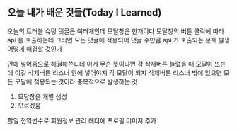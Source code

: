 ## 오늘 내가 배운 것들(Today I Learned)

오늘의 트러블 슈팅
댓글은 여러개인데 모달창은 한개이다
모달창의 버튼 클릭에 따라 api 를 호출하는데
그러면 모든 댓글에 적용되어 댓글 수만큼 api 가 호출되는 문제 발생
어떻게 해결할 것인가

안에 넣어줌으로 해결해쓴ㄴ데
이게 무슨 뜻이냐면
각 삭제버튼 눌렀을 때 모달이 뜨는데
이걸 삭제버튼 리스너 안에 넣어야지 각 모달이 되지
삭제버튼 리스너 밖에 있으면 모든 모달에 적용되는 것이라 중복적으로 발생하는 것

1. 모달창을 개별 생성
2. 모르겠움

할일
전역변수로 회원정보 관리
헤더에 프로필 이미지 추가
